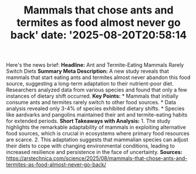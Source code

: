 ﻿---
title: "Mammals that chose ants and termites as food almost never go back'
date: '2025-08-20T20:58:14"
category: "Markets"
summary: ""
slug: "mammals that chose ants and termites as food almost never go"
source_urls:
  - "https://arstechnica.com/science/2025/08/mammals-that-chose-ants-and-termites-as-food-almost-never-go-back/"
seo:
  title: "Mammals that chose ants and termites as food almost never go back | Hash n Hedge'
  description: '"
  keywords: ["news", "markets", "brief"]
---
Here's the news brief:  **Headline:** Ant and Termite-Eating Mammals Rarely Switch Diets  **Summary Meta Description:** A new study reveals that mammals that start eating ants and termites almost never abandon this food source, suggesting a long-term adaptation to their nutrient-poor diet. Researchers analyzed data from various species and found that only a few instances of dietary shift occurred.  **Key Points:**  * Mammals that initially consume ants and termites rarely switch to other food sources. * Data analysis revealed only 3-4% of species exhibited dietary shifts. * Species like aardvarks and pangolins maintained their ant and termite-eating habits for extended periods.  **Short Takeaways with Analysis:**  1. The study highlights the remarkable adaptability of mammals in exploiting alternative food sources, which is crucial in ecosystems where primary food resources are scarce. 2. This adaptation suggests that mammalian species can adjust their diets to cope with changing environmental conditions, leading to increased resilience and persistence in the face of uncertainty.  **Sources:** https://arstechnica.com/science/2025/08/mammals-that-chose-ants-and-termites-as-food-almost-never-go-back/ 
